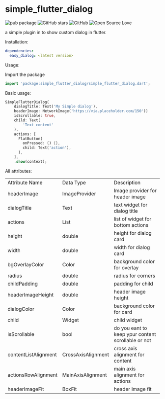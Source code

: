 # simple_flutter_dialog

![pub package](https://img.shields.io/pub/v/simple_flutter_dialog.svg?color=orange&logo=flutter&logoColor=white)
![GitHub stars](https://img.shields.io/github/stars/parth181195/simple_flutter_dialog.svg?color=blue&label=Stars&logo=GitHub)
![GitHub](https://img.shields.io/github/license/parth181195/simple_flutter_dialog.svg?color=darkred&label=License)
![Open Source Love](https://badges.frapsoft.com/os/v3/open-source.png?v=103)

a simple plugin in to show custom dialog in flutter.


Installation:

```yaml
dependencies:
  easy_dialog: <latest version>
``` 

 Usage: 
 
 Import the package
 
 ```dart
import 'package:simple_flutter_dialog/simple_flutter_dialog.dart';
```

Basic usage:

```dart
SimpleFlutterDialog(
    dialogTitle: Text('My Simple dialog'),
    headerImage: NetworkImage('https://via.placeholder.com/150'))
    isScrollable: true,
    child: Text(
        'Text content'
    ),
    actions: [
      FlatButton(
        onPressed: () {},
        child: Text('action'),
      ),
    ],
    .show(context);
```

All attributes:

|                      |                    |                                                    | 
|----------------------|--------------------|----------------------------------------------------| 
| Attribute Name       | Data Type          | Description                                        | 
| headerImage          | ImageProvider      | Image provider for header image                    | 
| dialogTitle          | Text               | text widget for dialog title                       | 
| actions              | List<Widget>       | list of widget for bottom actions                  | 
| height               | double             | height for dialog card                             | 
| width                | double             | width for dialog card                              | 
| bgOverlayColor       | Color              | background color for overlay                       | 
| radius               | double             | radius for corners                                 | 
| childPadding         | double             | padding for child                                  | 
| headerImageHeight    | double             | header image height                                | 
| dialogColor          | Color              | background color for card                          | 
| child                | Widget             | child widget                                       | 
| isScrollable         | bool               | do you eant to keep ypur content scrollable or not | 
| contentListAlignment | CrossAxisAlignment | cross axis alignment for content                   | 
| actionsRowAlignment  | MainAxisAlignment  | main axis alignment for actions                    | 
| headerImageFit       | BoxFit             | header image fit                                   | 